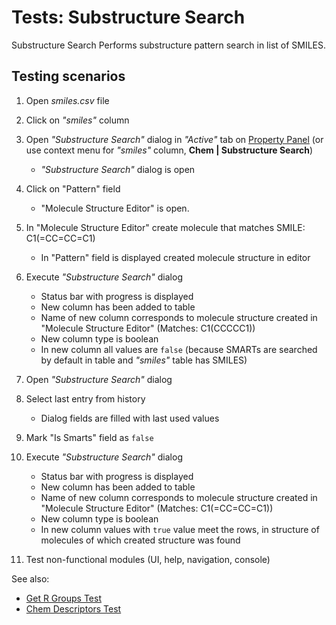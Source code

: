 <!-- TITLE: Tests: Substructure Search -->
<!-- SUBTITLE: -->

# Tests: Substructure Search

Substructure Search Performs substructure pattern search in list of SMILES.

## Testing scenarios

1. Open *smiles.csv* file 

1. Click on *"smiles"* column 

1. Open *"Substructure Search"* dialog in *"Active"* tab on [Property Panel](../overview/navigation.md#properties) 
   (or use context menu for *"smiles"* column, **Chem | Substructure Search**)
   * *"Substructure Search"* dialog is open

1. Click on "Pattern" field
   * "Molecule Structure Editor" is open.
   
1. In "Molecule Structure Editor" create molecule that matches SMILE: C1(=CC=CC=C1) 
   * In "Pattern" field is displayed created molecule structure in editor 

1. Execute *"Substructure Search"* dialog
   * Status bar with progress is displayed
   * New column has been added to table
   * Name of new column corresponds to molecule structure created in "Molecule Structure Editor" (Matches: C1(CCCCC1))
   * New column type is boolean
   * In new column all values ​​are ```false``` (because SMARTs are searched by default in table and *"smiles"* table has SMILES)
   
1. Open *"Substructure Search"* dialog

1. Select last entry from history
   * Dialog fields are filled with last used values     
   
1. Mark "Is Smarts" field as ```false```

1. Execute *"Substructure Search"* dialog
   * Status bar with progress is displayed
   * New column has been added to table
   * Name of new column corresponds to molecule structure created in "Molecule Structure Editor" (Matches: C1(=CC=CC=C1))
   * New column type is boolean
   * In new column values ​​with ```true``` value meet the rows, in structure of molecules of which created structure was found
   
1. Test non-functional modules (UI, help, navigation, console)

See also:
  * [Get R Groups Test](../tests/get-r-groups-test.md)
  * [Chem Descriptors Test](../tests/chem-descriptors-test.md)
